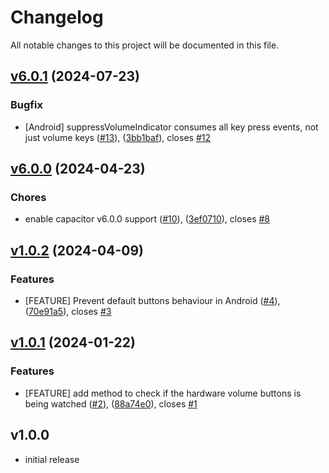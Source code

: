 # Changelog

All notable changes to this project will be documented in this file.

## [v6.0.1](https://github.com/capacitor-community/file-opener/compare/v6.0.0...v6.0.1) (2024-07-23)

### Bugfix

- [Android] suppressVolumeIndicator consumes all key press events, not just volume keys ([#13](https://github.com/capacitor-community/volume-buttons/pull/13)), ([3bb1baf](https://github.com/capacitor-community/volume-buttons/commit/3bb1baf922a25bc5a72882c9eafa4eb717718a2e)), closes [#12](https://github.com/capacitor-community/volume-buttons/issues/12)

## [v6.0.0](https://github.com/capacitor-community/file-opener/compare/v1.0.2...v6.0.0) (2024-04-23)

### Chores

- enable capacitor v6.0.0 support ([#10](https://github.com/capacitor-community/volume-buttons/pull/10)), ([3ef0710](https://github.com/capacitor-community/volume-buttons/commit/3ef0710825a74ec81ed6692d7a27c6927d8f2deb)), closes [#8](https://github.com/capacitor-community/volume-buttons/issues/8)

## [v1.0.2](https://github.com/capacitor-community/file-opener/compare/v1.0.1...v1.0.2) (2024-04-09)

### Features

- [FEATURE] Prevent default buttons behaviour in Android ([#4](https://github.com/capacitor-community/file-opener/pull/4)), ([70e91a5](https://github.com/capacitor-community/volume-buttons/commit/70e91a5ec8de65f7e2d72d8c58d1e525467dbdfd)), closes [#3](https://github.com/capacitor-community/file-opener/issues/3)

## [v1.0.1](https://github.com/capacitor-community/file-opener/compare/v1.0.0...v1.0.1) (2024-01-22)

### Features

- [FEATURE] add method to check if the hardware volume buttons is being watched ([#2](https://github.com/capacitor-community/file-opener/pull/2)), ([88a74e0](https://github.com/capacitor-community/volume-buttons/commit/88a74e0c98e32eb686763439f977a26567891c99)), closes [#1](https://github.com/capacitor-community/file-opener/issues/1)

## v1.0.0

- initial release
